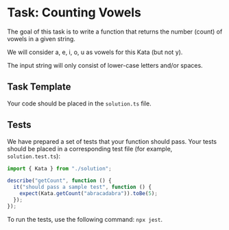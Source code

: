 # Task: Counting Vowels

The goal of this task is to write a function that returns the number (count) of vowels in a given string.

We will consider a, e, i, o, u as vowels for this Kata (but not y).

The input string will only consist of lower-case letters and/or spaces.

## Task Template

Your code should be placed in the `solution.ts` file.

## Tests

We have prepared a set of tests that your function should pass. Your tests should be placed in a corresponding test file (for example, `solution.test.ts`):

```typescript
import { Kata } from "./solution";

describe("getCount", function () {
  it("should pass a sample test", function () {
    expect(Kata.getCount("abracadabra")).toBe(5);
  });
});
```

To run the tests, use the following command: `npx jest`.
